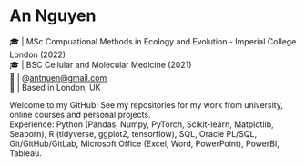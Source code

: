 # An Nguyen
🎓  | MSc Compuational Methods in Ecology and Evolution - Imperial College London (2022) <br>
🎓  | BSC Cellular and Molecular Medicine (2021) <br>
📧  | @antnuen@gmail.com <br>
📍  | Based in London, UK <br>

Welcome to my GitHub! See my repositories for my work from university, online courses and personal projects. <br>
Experience: Python (Pandas, Numpy, PyTorch, Scikit-learn, Matplotlib, Seaborn), R (tidyverse, ggplot2, tensorflow), SQL, Oracle PL/SQL, Git/GitHub/GitLab, Microsoft Office (Excel, Word, PowerPoint), PowerBI, Tableau. 
